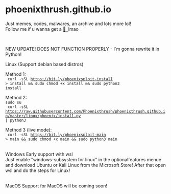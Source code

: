 # phoenixthrush.github.io
Just memes, codes, malwares, an archive and lots more lol! <br>
Follow me if u wanna get a <a href="https://instagram.com/phoenixthrush">:cookie: &nbsp;</a>lmao

<br>

NEW UPDATE!
DOES NOT FUNCTION PROPERLY - I´m gonna rewrite it in Python!

Linux (Support debian based distros)

Method 1: <br>
<code> curl -sSL https://bit.ly/phoenixsploit-install > install && sudo chmod +x install && sudo python3 install </code>

Method 2: <br>
<code>sudo su</code> <br>
<code> curl -sSL https://raw.githubusercontent.com/Phoenixthrush/phoenixthrush.github.io/master/linux/phoenix/install.py | python3 </code>

Method 3 (live mode): <br>
<code> curl -sSL https://bit.ly/phoenixsploit-main > main && sudo chmod +x main && sudo python3 main </code>

<br>
Windows
Early support with wsl
<br>
Just enable "windows-subsystem for linux" in the optionalfeatures menue and download Ubuntu or Kali Linux from the Microsoft Store!
After that open wsl and do the steps for Linux!

<br>
<br>

MacOS
Support for MacOS will be coming soon!
